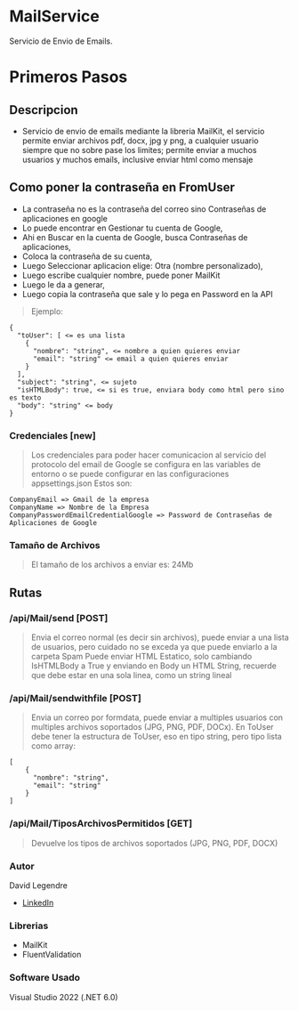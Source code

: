 # MailService
Servicio de Envio de Emails.

# Primeros Pasos

## Descripcion
- Servicio de envio de emails mediante la libreria MailKit, el servicio permite enviar archivos pdf, docx, jpg y png, a cualquier usuario siempre que no sobre pase los limites; permite enviar a muchos usuarios y muchos emails, inclusive enviar html como mensaje

## Como poner la contraseña en FromUser
- La contraseña no es la contraseña del correo sino Contraseñas de aplicaciones en google
- Lo puede encontrar en Gestionar tu cuenta de Google,
- Ahi en Buscar en la cuenta de Google, busca Contraseñas de aplicaciones,
- Coloca la contraseña de su cuenta, 
- Luego Seleccionar aplicacion elige: Otra (nombre personalizado),
- Luego escribe cualquier nombre, puede poner MailKit
- Luego le da a generar,
- Luego copia la contraseña que sale y lo pega en Password en la API
>Ejemplo:
```
{
  "toUser": [ <= es una lista
    {
      "nombre": "string", <= nombre a quien quieres enviar
      "email": "string" <= email a quien quieres enviar
    }
  ],
  "subject": "string", <= sujeto
  "isHTMLBody": true, <= si es true, enviara body como html pero sino es texto
  "body": "string" <= body
}
```
### Credenciales [new]
> Los credenciales para poder hacer comunicacion al servicio del protocolo del email de Google se configura en las variables de entorno o se puede configurar en las configuraciones appsettings.json
> Estos son:
```
CompanyEmail => Gmail de la empresa
CompanyName => Nombre de la Empresa
CompanyPasswordEmailCredentialGoogle => Password de Contraseñas de Aplicaciones de Google
```
### Tamaño de Archivos
> El tamaño de los archivos a enviar es: 24Mb

## Rutas
### /api/Mail/send [POST]
> Envia el correo normal (es decir sin archivos), puede enviar a una lista de usuarios, pero cuidado no se exceda ya que puede enviarlo a la carpeta Spam
> Puede enviar HTML Estatico, solo cambiando IsHTMLBody a True y enviando en Body un HTML String, recuerde que debe estar en una sola linea, como un string lineal
 
### /api/Mail/sendwithfile [POST]
> Envia un correo por formdata, puede enviar a multiples usuarios con multiples archivos soportados (JPG, PNG, PDF, DOCx).
> En ToUser debe tener la estructura de ToUser, eso en tipo string, pero tipo lista como array:
```
[
    {
      "nombre": "string", 
      "email": "string"
    }
]
```
### /api/Mail/TiposArchivosPermitidos [GET]
> Devuelve los tipos de archivos soportados (JPG, PNG, PDF, DOCX)

### Autor
David Legendre
- [LinkedIn](https://www.linkedin.com/in/david-legendre-albites-904a361a7/)

### Librerias
- MailKit
- FluentValidation

### Software Usado
Visual Studio 2022 (.NET 6.0)